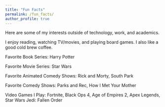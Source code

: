 ```yaml
---
title: "Fun Facts"
permalink: /fun_facts/
author_profile: true
---
```


<html>
  <head>
    <link href="https://fonts.googleapis.com/css?family=Roboto&display=swap" rel="stylesheet">
    <script type="text/javascript">
      var host = "theshwin.com/fun_facts/";
      if ((host == window.location.host) && (window.location.protocol != "https:"))
        window.location.protocol = "https";
    </script>
  </head>
</html>

Here are some of my interests outside of technology, work, and academics.

I enjoy reading, watching TV/movies, and playing board games. I also like a good cold brew coffee.


Favorite Book Series: Harry Potter

Favorite Movie Series: Star Wars

Favorite Animated Comedy Shows: Rick and Morty, South Park

Favorite Comedy Shows: Parks and Rec, How I Met Your Mother

Video Games I Play: Fortnite, Black Ops 4, Age of Empires 2, Apex Legends, Star Wars Jedi: Fallen Order
